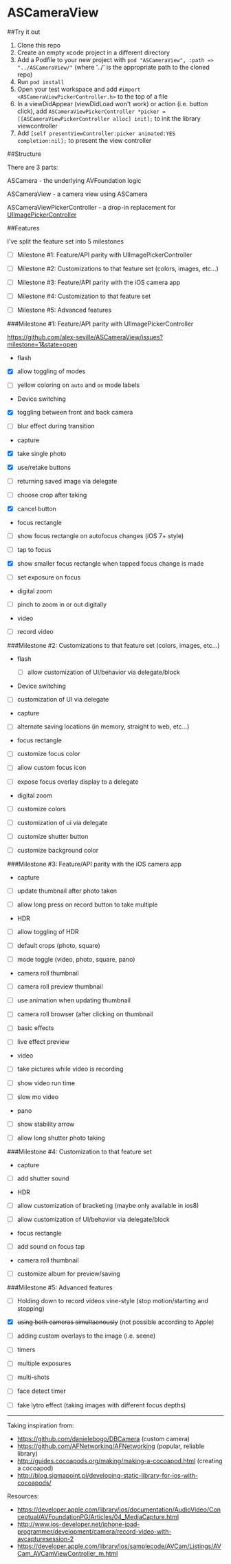 ASCameraView
=========

##Try it out

1. Clone this repo
2. Create an empty xcode project in a different directory
3. Add a Podfile to your new project with `pod "ASCameraView", :path => "../ASCameraView/"` (where '../' is the appropriate path to the cloned repo)
4. Run `pod install`
5. Open your test workspace and add `#import <ASCameraViewPickerController.h>` to the top of a file
6. In a viewDidAppear (viewDidLoad won't work) or action (i.e. button click), add `ASCameraViewPickerController *picker = [[ASCameraViewPickerController alloc] init];` to init the library viewcontroller
7. Add `[self presentViewController:picker animated:YES completion:nil];` to present the view controller

##Structure

There are 3 parts:

ASCamera - the underlying AVFoundation logic

ASCameraView - a camera view using ASCamera

ASCameraViewPickerController - a drop-in replacement for [UIImagePickerController](https://developer.apple.com/library/ios/documentation/uikit/reference/UIImagePickerController_Class/UIImagePickerController/UIImagePickerController.html)

##Features

I've split the feature set into 5 milestones

- [ ] Milestone #1: Feature/API parity with UIImagePickerController

- [ ] Milestone #2: Customizations to that feature set (colors, images, etc...)

- [ ] Milestone #3: Feature/API parity with the iOS camera app

- [ ] Milestone #4: Customization to that feature set

- [ ] Milestone #5: Advanced features


###Milestone #1: Feature/API parity with UIImagePickerController

https://github.com/alex-seville/ASCameraView/issues?milestone=1&state=open


- flash

 - [x] allow toggling of modes
 
 - [ ] yellow coloring on `auto` and `on` mode labels
 
- Device switching

 - [x] toggling between front and back camera
 
 - [ ] blur effect during transition
 
- capture

 - [x] take single photo
 
 - [x] use/retake buttons
 
 - [ ] returning saved image via delegate

 - [ ] choose crop after taking

 - [x] cancel button

- focus rectangle

 - [ ] show focus rectangle on autofocus changes (iOS 7+ style)
 
 - [ ] tap to focus
 
 - [x] show smaller focus rectangle when tapped focus change is made
 
 - [ ] set exposure on focus

- digital zoom

 - [ ] pinch to zoom in or out digitally
 
- video  

 - [ ] record video


###Milestone #2: Customizations to that feature set (colors, images, etc...)

- flash
 
  - [ ] allow customization of UI/behavior via delegate/block

- Device switching
 
 - [ ] customization of UI via delegate
 
- capture
 
 - [ ] alternate saving locations (in memory, straight to web, etc...)
 
- focus rectangle
 
 - [ ] customize focus color
 
 - [ ] allow custom focus icon
 
 - [ ] expose focus overlay display to a delegate

- digital zoom
 
 - [ ] customize colors
 
 - [ ] customization of ui via delegate
 
- [ ] customize shutter button

- [ ] customize background color
 
 
###Milestone #3: Feature/API parity with the iOS camera app
 
 
 - capture

- [ ] update thumbnail after photo taken

- [ ] allow long press on record button to take multiple

- HDR

 - [ ] allow toggling of HDR
 
- [ ] default crops (photo, square)

- [ ] mode toggle (video, photo, square, pano)

- camera roll thumbnail

 - [ ] camera roll preview thumbnail
 
 - [ ] use animation when updating thumbnail

 - [ ] camera roll browser (after clicking on thumbnail
 
- [ ] basic effects

- [ ] live effect preview
 
- video

 - [ ] take pictures while video is recording

 - [ ] show video run time
 
 - [ ] slow mo video

- pano

 - [ ] show stability arrow

 - [ ]  allow long shutter photo taking
 

###Milestone #4: Customization to that feature set


- capture

- [ ] add shutter sound
 
- HDR
 
 - [ ] allow customization of bracketing (maybe only available in ios8)
 
 - [ ] allow customization of UI/behavior via delegate/block

- focus rectangle
 
 - [ ] add sound on focus tap

- camera roll thumbnail

 - [ ] customize album for preview/saving


###Milestone #5: Advanced features


- [ ] Holding down to record videos vine-style (stop motion/starting and stopping)

- [x] ~~using both cameras simultaenously~~ (not possible according to Apple)

- [ ] adding custom overlays to the image (i.e. seene)

- [ ] timers

- [ ] multiple exposures

- [ ] multi-shots

- [ ] face detect timer

- [ ] fake lytro effect (taking images with different focus depths)



----------

Taking inspiration from:
- https://github.com/danielebogo/DBCamera (custom camera)
- https://github.com/AFNetworking/AFNetworking (popular, reliable library)
- http://guides.cocoapods.org/making/making-a-cocoapod.html (creating a cocoapod)
- http://blog.sigmapoint.pl/developing-static-library-for-ios-with-cocoapods/
  
Resources:
- https://developer.apple.com/library/ios/documentation/AudioVideo/Conceptual/AVFoundationPG/Articles/04_MediaCapture.html
- http://www.ios-developer.net/iphone-ipad-programmer/development/camera/record-video-with-avcapturesession-2
- https://developer.apple.com/library/ios/samplecode/AVCam/Listings/AVCam_AVCamViewController_m.html
